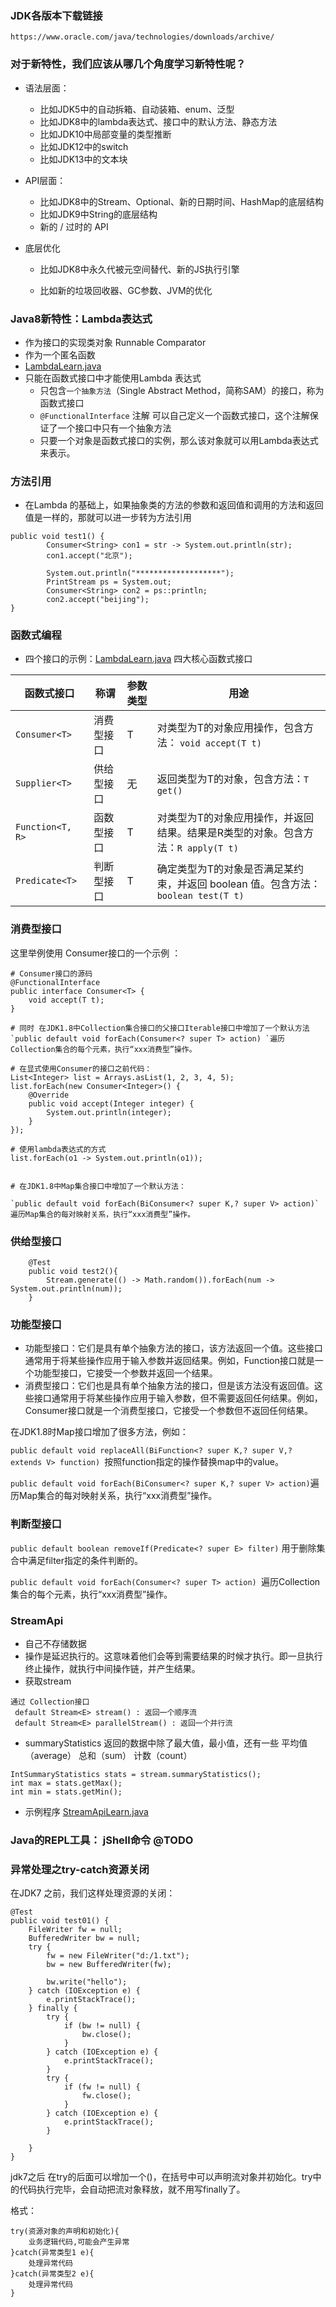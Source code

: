 ### JDK各版本下载链接

```http
https://www.oracle.com/java/technologies/downloads/archive/
```

### 对于新特性，我们应该从哪几个角度学习新特性呢？

- 语法层面：

    - 比如JDK5中的自动拆箱、自动装箱、enum、泛型
    - 比如JDK8中的lambda表达式、接口中的默认方法、静态方法
    - 比如JDK10中局部变量的类型推断
    - 比如JDK12中的switch
    - 比如JDK13中的文本块

- API层面：

    - 比如JDK8中的Stream、Optional、新的日期时间、HashMap的底层结构
    - 比如JDK9中String的底层结构
    - 新的 / 过时的 API

- 底层优化

    - 比如JDK8中永久代被元空间替代、新的JS执行引擎

    - 比如新的垃圾回收器、GC参数、JVM的优化

### Java8新特性：Lambda表达式
- 作为接口的实现类对象 Runnable Comparator 
- 作为一个匿名函数
- [LambdaLearn.java](src%2Fmain%2Fjava%2Forg%2Fexample%2FLambdaLearn.java)
- 只能在函数式接口中才能使用Lambda 表达式
  - 只包含`一个抽象方法`（Single Abstract Method，简称SAM）的接口，称为函数式接口
  - `@FunctionalInterface` 注解 可以自己定义一个函数式接口，这个注解保证了一个接口中只有一个抽象方法
  - 只要一个对象是函数式接口的实例，那么该对象就可以用Lambda表达式来表示。


### 方法引用
- 在Lambda 的基础上，如果抽象类的方法的参数和返回值和调用的方法和返回值是一样的，那就可以进一步转为方法引用
```
public void test1() {
		Consumer<String> con1 = str -> System.out.println(str);
		con1.accept("北京");

		System.out.println("*******************");
		PrintStream ps = System.out;
		Consumer<String> con2 = ps::println;
		con2.accept("beijing");
}
```


### 函数式编程
- 四个接口的示例：[LambdaLearn.java](src%2Fmain%2Fjava%2Forg%2Fexample%2FLambdaLearn.java)
四大核心函数式接口

| 函数式接口         | 称谓       | 参数类型 | 用途                                                         |
| ------------------ | ---------- | -------- | ------------------------------------------------------------ |
| `Consumer<T>  `    | 消费型接口 | T        | 对类型为T的对象应用操作，包含方法：  `void accept(T t)  `    |
| `Supplier<T>  `    | 供给型接口 | 无       | 返回类型为T的对象，包含方法：`T get()  `                     |
| `Function<T, R>  ` | 函数型接口 | T        | 对类型为T的对象应用操作，并返回结果。结果是R类型的对象。包含方法：`R apply(T t)  ` |
| `Predicate<T>  `   | 判断型接口 | T        | 确定类型为T的对象是否满足某约束，并返回 boolean 值。包含方法：`boolean test(T t)  ` |


### 消费型接口
这里举例使用 Consumer接口的一个示例 ： 

```
# Consumer接口的源码
@FunctionalInterface
public interface Consumer<T> {
    void accept(T t);
}

# 同时 在JDK1.8中Collection集合接口的父接口Iterable接口中增加了一个默认方法
`public default void forEach(Consumer<? super T> action) `遍历Collection集合的每个元素，执行“xxx消费型”操作。

# 在显式使用Consumer的接口之前代码：
List<Integer> list = Arrays.asList(1, 2, 3, 4, 5);
list.forEach(new Consumer<Integer>() {
    @Override
    public void accept(Integer integer) {
        System.out.println(integer);
    }
});

# 使用lambda表达式的方式
list.forEach(o1 -> System.out.println(o1));


# 在JDK1.8中Map集合接口中增加了一个默认方法：

`public default void forEach(BiConsumer<? super K,? super V> action)`遍历Map集合的每对映射关系，执行“xxx消费型”操作。

```


### 供给型接口
```
	@Test
	public void test2(){
		Stream.generate(() -> Math.random()).forEach(num -> System.out.println(num));
	}
```

### 功能型接口
- 功能型接口：它们是具有单个抽象方法的接口，该方法返回一个值。这些接口通常用于将某些操作应用于输入参数并返回结果。例如，Function接口就是一个功能型接口，它接受一个参数并返回一个结果。
- 消费型接口：它们也是具有单个抽象方法的接口，但是该方法没有返回值。这些接口通常用于将某些操作应用于输入参数，但不需要返回任何结果。例如，Consumer接口就是一个消费型接口，它接受一个参数但不返回任何结果。

在JDK1.8时Map接口增加了很多方法，例如：

`public default void replaceAll(BiFunction<? super K,? super V,? extends V> function) `按照function指定的操作替换map中的value。

`public default void forEach(BiConsumer<? super K,? super V> action)`遍历Map集合的每对映射关系，执行“xxx消费型”操作。

### 判断型接口

`public default boolean removeIf(Predicate<? super E> filter)` 用于删除集合中满足filter指定的条件判断的。

`public default void forEach(Consumer<? super T> action) `遍历Collection集合的每个元素，执行“xxx消费型”操作。

### StreamApi
- 自己不存储数据
- 操作是延迟执行的。这意味着他们会等到需要结果的时候才执行。即一旦执行终止操作，就执行中间操作链，并产生结果。
- 获取stream
``` 
通过 Collection接口 
 default Stream<E> stream() : 返回一个顺序流
 default Stream<E> parallelStream() : 返回一个并行流
```
- summaryStatistics 返回的数据中除了最大值，最小值，还有一些
  平均值（average）
  总和（sum）
  计数（count）
```
IntSummaryStatistics stats = stream.summaryStatistics();
int max = stats.getMax();
int min = stats.getMin();
```
- 示例程序 [StreamApiLearn.java](src%2Fmain%2Fjava%2Forg%2Fexample%2FStreamApiLearn.java)

### Java的REPL工具： jShell命令 @TODO



### 异常处理之try-catch资源关闭

在JDK7 之前，我们这样处理资源的关闭：

```
@Test
public void test01() {
    FileWriter fw = null;
    BufferedWriter bw = null;
    try {
        fw = new FileWriter("d:/1.txt");
        bw = new BufferedWriter(fw);

        bw.write("hello");
    } catch (IOException e) {
        e.printStackTrace();
    } finally {
        try {
            if (bw != null) {
                bw.close();
            }
        } catch (IOException e) {
            e.printStackTrace();
        }
        try {
            if (fw != null) {
                fw.close();
            }
        } catch (IOException e) {
            e.printStackTrace();
        }

    }
}
```

jdk7之后
在try的后面可以增加一个()，在括号中可以声明流对象并初始化。try中的代码执行完毕，会自动把流对象释放，就不用写finally了。

格式：

```
try(资源对象的声明和初始化){
    业务逻辑代码,可能会产生异常
}catch(异常类型1 e){
    处理异常代码
}catch(异常类型2 e){
    处理异常代码
}
```
